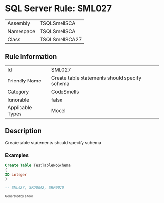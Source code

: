 ﻿# SQL Server Rule: SML027
  
|    |    |
|----|----|
| Assembly | TSQLSmellSCA |
| Namespace | TSQLSmellSCA |
| Class | TSQLSmellSCA27 |
  
## Rule Information
  
|    |    |
|----|----|
| Id | SML027 |
| Friendly Name | Create table statements should specify schema |
| Category | CodeSmells |
| Ignorable | false |
| Applicable Types | Model  |
  
## Description
  
Create table statements should specify schema
  
### Examples
  
```sql
Create Table TestTableNoSchema
(
ID integer
)

-- SML027, SRD0002, SRP0020
```
  
<sub><sup>Generated by a tool</sup></sub>

